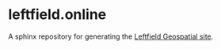 # leftfield.online

A sphinx repository for generating the [Leftfield Geospatial site](https://leftfield.online).

